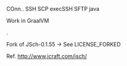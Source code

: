 COnn.. SSH SCP execSSH SFTP java

Work in GraalVM

.

Fork of JSch-0.1.55 -> See LICENSE_FORKED

Ref. http://www.jcraft.com/jsch/

